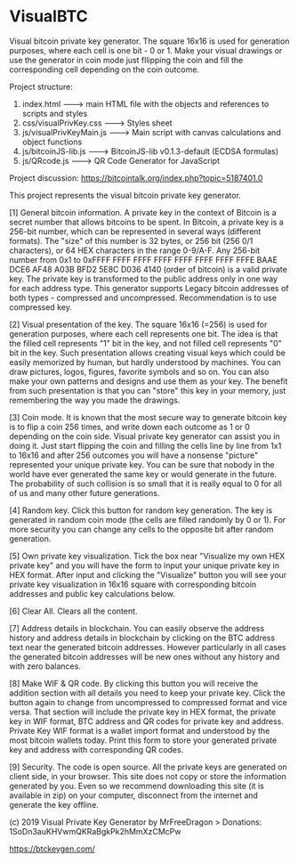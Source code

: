 # VisualBTC
Visual bitcoin private key generator. The square 16x16 is used for generation purposes, where each cell is one bit - 0 or 1. Make your visual drawings or use the generator in coin mode just fllipping the coin and fill the corresponding cell depending on the coin outcome.

Project structure:

1) index.html               ---> main  HTML file with the objects and references to scripts and styles
2) css/visualPrivKey.css    ---> Styles sheet
3) js/visualPrivKeyMain.js  ---> Main script with canvas calculations and object functions
4) js/bitcoinJS-lib.js      ---> BitcoinJS-lib v0.1.3-default (ECDSA formulas)
5) js/QRcode.js             ---> QR Code Generator for JavaScript

Project discussion: https://bitcointalk.org/index.php?topic=5187401.0

This project represents the visual bitcoin private key generator.

[1] General bitcoin information.
A private key in the context of Bitcoin is a secret number that allows bitcoins to be spent. In Bitcoin, a private key is a 256-bit number, which can be represented in several ways (different formats). The "size" of this number is 32 bytes, or 256 bit (256 0/1 characters), or 64 HEX characters in the range 0-9/A-F.
Any 256-bit number from 0x1 to 0xFFFF FFFF FFFF FFFF FFFF FFFF FFFF FFFE BAAE DCE6 AF48 A03B BFD2 5E8C D036 4140 (order of bitcoin) is a valid private key. The private key is transformed to the public address only in one way for each address type. This generator supports Legacy bitcoin addresses of both types - compressed and uncompressed. Recommendation is to use compressed key.

[2] Visual presentation of the key.
The square 16x16 (=256) is used for generation purposes, where each cell represents one bit. The idea is that the filled cell represents "1" bit in the key, and not filled cell represents "0" bit in the key. Such presentation allows creating visual keys which could be easily memorized by human, but hardly understood by machines. You can draw pictures, logos, figures, favorite symbols and so on. You can also make your own patterns and designs and use them as your key. The benefit from such presentation is that you can "store" this key in your memory, just remembering the way you made the drawings.

[3] Coin mode.
It is known that the most secure way to generate bitcoin key is to flip a coin 256 times, and write down each outcome as 1 or 0 depending on the coin side. Visual private key generator can assist you in doing it. Just start flipping the coin and filling the cells line by line from 1x1 to 16x16 and after 256 outcomes you will have a nonsense "picture" represented your unique private key. You can be sure that nobody in the world have ever generated the same key or would generate in the future. The probability of such collision is so small that it is really equal to 0 for all of us and many other future generations.

[4] Random key.
Click this button for random key generation. The key is generated in random coin mode (the cells are filled randomly by 0 or 1). For more security you can change any cells to the opposite bit after random generation.

[5] Own private key visualization.
Tick the box near "Visualize my own HEX private key" and you will have the form to input your unique private key in HEX format. After input and clicking the "Visualize" button you will see your private key visualization in 16x16 square with corresponding bitcoin addresses and public key calculations below.

[6] Clear All.
Clears all the content.

[7] Address details in blockchain.
You can easily observe the address history and address details in blockchain by clicking on the BTC address text near the generated bitcoin addresses. However particularly in all cases the generated bitcoin addresses will be new ones without any history and with zero balances.

[8] Make WIF & QR code.
By clicking this button you will receive the addition section with all details you need to keep your private key. Click the button again to change from uncompressed to compressed format and vice versa. That section will include the private key in HEX format, the private key in WIF format, BTC address and QR codes for private key and address. Private Key WIF format is a wallet import format and understood by the most bitcoin wallets today. Print this form to store your generated private key and address with corresponding QR codes.

[9] Security.
The code is open source. All the private keys are generated on client side, in your browser. This site does not copy or store the information generated by you. Even so we recommend downloading this site (it is available in zip) on your computer, disconnect from the internet and generate the key offline.

(c) 2019 Visual Private Key Generator by MrFreeDragon > Donations: 1SoDn3auKHVwmQKRaBgkPk2hMmXzCMcPw  

https://btckeygen.com/
